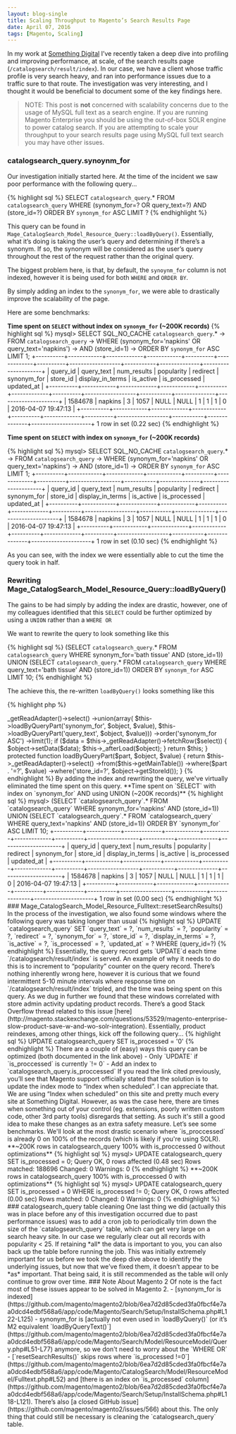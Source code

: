 ```yaml
---
layout: blog-single
title: Scaling Throughput to Magento’s Search Results Page
date: April 07, 2016
tags: [Magento, Scaling]
---
```


In my work at [Something Digital](http://somethingdigital.com/) I’ve recently taken a deep dive into profiling and improving performance, at scale, of the search results page (`/catalogsearch/result/index`). In our case, we have a client whose traffic profile is very search heavy, and ran into performance issues due to a traffic sure to that route. The investigation was very interesting, and I thought it would be beneficial to document some of the key findings here.

<!-- excerpt_separator -->

> NOTE: This post is **not** concerned with scalability concerns due to the usage of MySQL full text as a search engine. If you are running Magento Enterprise you should be using the out-of-box SOLR engine to power catalog search. If you are attempting to scale your throughput to your search results page using MySQL full text search you may have other issues.

### catalogsearch_query.synoynm_for

Our investigation initially started here. At the time of the incident we saw poor performance with the following query...


{% highlight sql %}
SELECT `catalogsearch_query`.* FROM `catalogsearch_query` WHERE (synonym_for=? OR query_text=?) AND (store_id=?) ORDER BY `synonym_for` ASC LIMIT ?
{% endhighlight %}

This query can be found in `Mage_CatalogSearch_Model_Resource_Query::loadByQuery()`. Essentially, what it’s doing is taking the user’s query and determining if there’s a synonym. If so, the synonym will be considered as the user’s query throughout the rest of the request rather than the original query.

The biggest problem here, is that, by default, the `synoynm_for` column is not indexed, however it is being used for both `WHERE` and `ORDER BY`.

By simply adding an index to the `synonym_for`, we were able to drastically improve the scalability of the page.

Here are some benchmarks:

**Time spent on `SELECT` without index on `synonym_for` (~200K records)**
{% highlight sql %}
mysql> SELECT SQL_NO_CACHE `catalogsearch_query`.*
    -> FROM `catalogsearch_query`
    -> WHERE (synonym_for='napkins' OR query_text='napkins')
    -> AND (store_id=1)
    -> ORDER BY `synonym_for` ASC LIMIT 1;
+----------+------------+-------------+------------+----------+-------------+----------+------------------+-----------+--------------+---------------------+
| query_id | query_text | num_results | popularity | redirect | synonym_for | store_id | display_in_terms | is_active | is_processed | updated_at          |
+----------+------------+-------------+------------+----------+-------------+----------+------------------+-----------+--------------+---------------------+
|  1584678 | napkins    |           3 |       1057 | NULL     | NULL        |        1 |                1 |         1 |            0 | 2016-04-07 19:47:13 |
+----------+------------+-------------+------------+----------+-------------+----------+------------------+-----------+--------------+---------------------+
1 row in set (0.22 sec)
{% endhighlight %}

**Time spent on `SELECT` with index on `synonym_for` (~200K records)**

{% highlight sql %}
mysql> SELECT SQL_NO_CACHE `catalogsearch_query`.*
    -> FROM `catalogsearch_query`
    -> WHERE (synonym_for='napkins' OR query_text='napkins')
    -> AND (store_id=1)
    -> ORDER BY `synonym_for` ASC LIMIT 1;
+----------+------------+-------------+------------+----------+-------------+----------+------------------+-----------+--------------+---------------------+
| query_id | query_text | num_results | popularity | redirect | synonym_for | store_id | display_in_terms | is_active | is_processed | updated_at          |
+----------+------------+-------------+------------+----------+-------------+----------+------------------+-----------+--------------+---------------------+
|  1584678 | napkins    |           3 |       1057 | NULL     | NULL        |        1 |                1 |         1 |            0 | 2016-04-07 19:47:13 |
+----------+------------+-------------+------------+----------+-------------+----------+------------------+-----------+--------------+---------------------+
1 row in set (0.10 sec)
{% endhighlight %}

As you can see, with the index we were essentially able to cut the time the query took in half.

### Rewriting Mage_CatalogSearch_Model_Resource_Query::loadByQuery()

The gains to be had simply by adding the index are drastic, however, one of my colleagues identified that this `SELECT` could be further optimized by using a `UNION` rather than a `WHERE OR`

We want to rewrite the query to look something like this

{% highlight sql %}
(SELECT  `catalogsearch_query`.* FROM `catalogsearch_query` WHERE synonym_for='bath tissue' AND (store_id=1)) UNION (SELECT `catalogsearch_query`.* FROM `catalogsearch_query` WHERE query_text='bath tissue' AND (store_id=1)) ORDER BY `synonym_for` ASC LIMIT 10;
{% endhighlight %}

The achieve this, the re-written `loadByQuery()` looks something like this

{% highlight php %}
<?php

public function loadByQuery(Mage_Core_Model_Abstract $object, $value)
{
    $select = $this->_getReadAdapter()->select()
        ->union(array(
            $this->loadByQueryPart('synonym_for', $object, $value),
            $this->loadByQueryPart('query_text', $object, $value)))
        ->order('synonym_for ASC')
        ->limit(1);

    if ($data = $this->_getReadAdapter()->fetchRow($select)) {
        $object->setData($data);
        $this->_afterLoad($object);
    }

    return $this;
}

protected function loadByQueryPart($part, $object, $value)
{
    return $this->_getReadAdapter()->select()
        ->from($this->getMainTable())
        ->where($part . '=?', $value)
        ->where('store_id=?', $object->getStoreId());
}
{% endhighlight %}

By adding the index and rewriting the query, we've virtually eliminated the time spent on this query.

**Time spent on `SELECT` with index on `synonym_for` AND using UNION (~200K records)**

{% highlight sql %}
mysql> (SELECT  `catalogsearch_query`.* FROM `catalogsearch_query` WHERE synonym_for='napkins' AND (store_id=1)) UNION (SELECT `catalogsearch_query`.* FROM `catalogsearch_query` WHERE query_text='napkins' AND (store_id=1)) ORDER BY `synonym_for` ASC LIMIT 10;
+----------+------------+-------------+------------+----------+-------------+----------+------------------+-----------+--------------+---------------------+
| query_id | query_text | num_results | popularity | redirect | synonym_for | store_id | display_in_terms | is_active | is_processed | updated_at          |
+----------+------------+-------------+------------+----------+-------------+----------+------------------+-----------+--------------+---------------------+
|  1584678 | napkins    |           3 |       1057 | NULL     | NULL        |        1 |                1 |         1 |            0 | 2016-04-07 19:47:13 |
+----------+------------+-------------+------------+----------+-------------+----------+------------------+-----------+--------------+---------------------+
1 row in set (0.00 sec)
{% endhighlight %}

### Mage_CatalogSearch_Model_Resource_Fulltext::resetSearchResults()

In the process of the investigation, we also found some windows where the following query was taking longer than usual

{% highlight sql %}
 UPDATE `catalogsearch_query` SET `query_text` = ?, `num_results` = ?, `popularity` = ?, `redirect` = ?, `synonym_for` = ?, `store_id` = ?, `display_in_terms` = ?, `is_active` = ?, `is_processed` = ?, `updated_at` = ? WHERE (query_id=?)
{% endhighlight %}

Essentially, the query record gets `UPDATE`d each time `/catalogsearch/result/index` is served. An example of why it needs to do this is to increment to “popularity” counter on the query record.

There’s nothing inherently wrong here, however it is curious that we found intermittent 5-10 minute intervals where response time on `/catalogsearch/result/index` tripled, and the time was being spent on this query.

As we dug in further we found that these windows correlated with store admin activity updating product records. There’s a good Stack Overflow thread related to this issue [here](http://magento.stackexchange.com/questions/53529/magento-enterprise-slow-product-save-w-and-wo-solr-integration). Essentially, product reindexes, among other things, kick off the following query...

{% highlight sql %}
UPDATE catalogsearch_query SET is_processed = '0'
{% endhighlight %}

There are a couple of (easy) ways this query can be optimized (both documented in the link above)

- Only `UPDATE` if `is_proccessed` is currently `!= 0`
- Add an index to `catalogsearch_query.is_proccessed`

If you read the link cited previously, you’ll see that Magento support officially stated that the solution is to update the index mode to “Index when scheduled”. I can appreciate that. We are using “Index when scheduled” on this site and pretty much every site at Something Digital. However, as was the case here, there are times when something out of your control (eg. extensions, poorly written custom code, other 3rd party tools) disregards that setting. As such it's still a good idea to make these changes as an extra safety measure.

Let’s see some benchmarks. We'll look at the most drastic scenario where `is_proccessed` is already 0 on 100% of the records (which is likely if you're using SOLR).

**~200K rows in catalogsearch_query 100% with is_proccessed 0 without optimizations**

{% highlight sql %}
mysql> UPDATE catalogsearch_query SET is_processed = 0;
Query OK, 0 rows affected (0.48 sec)
Rows matched: 188696  Changed: 0  Warnings: 0
{% endhighlight %}

**~200K rows in catalogsearch_query 100% with is_proccessed 0 with optimizations**
{% highlight sql %}
mysql> UPDATE catalogsearch_query SET is_processed = 0 WHERE is_processed != 0;
Query OK, 0 rows affected (0.00 sec)
Rows matched: 0  Changed: 0  Warnings: 0
{% endhighlight %}

### catalogsearch_query table cleaning

One last thing we did (actually this was in place before any of this investigation occurred due to past performance issues) was to add a cron job to periodically trim down the size of the `catalogsearch_query` table, which can get very large on a search heavy site. In our case we regularly clear out all records with popularity < 25. If retaining *all* the data is important to you, you can also back up the table before running the job.

This was initially extremely important for us before we took the deep dive above to identify the underlying issues, but now that we’ve fixed them, it doesn’t appear to be *as* important. That being said, it is still recommended as the table will only continue to grow over time.

### Note About Magento 2

Of note is the fact most of these issues appear to be solved in Magento 2.

- [synonym_for is indexed](https://github.com/magento/magento2/blob/6ea7d2d85cded3fa0fbcf4e7aa0dcd4edbf568a6/app/code/Magento/Search/Setup/InstallSchema.php#L122-L125)
- synonym_for is [actually not even used in `loadByQuery()` (or it’s M2 equivalent `loadByQueryText()`](https://github.com/magento/magento2/blob/6ea7d2d85cded3fa0fbcf4e7aa0dcd4edbf568a6/app/code/Magento/Search/Model/ResourceModel/Query.php#L51-L77) anymore, so we don't need to worry about the `WHERE OR`
- [`resetSearchResults()` skips rows where `is_processed !=0`](https://github.com/magento/magento2/blob/6ea7d2d85cded3fa0fbcf4e7aa0dcd4edbf568a6/app/code/Magento/CatalogSearch/Model/ResourceModel/Fulltext.php#L52) and [there is an index on `is_processed` column](https://github.com/magento/magento2/blob/6ea7d2d85cded3fa0fbcf4e7aa0dcd4edbf568a6/app/code/Magento/Search/Setup/InstallSchema.php#L118-L121). There’s also [a closed GitHub issue](https://github.com/magento/magento2/issues/566) about this.

The only thing that could still be necessary is cleaning the `catalogsearch_query` table.

